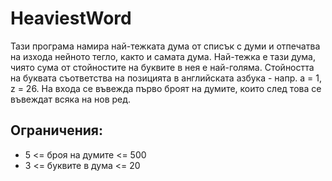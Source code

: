 # HeaviestWord

Тази програма намира най-тежката дума от списък с думи и отпечатва на изхода нейното тегло, както и самата дума. Най-тежка е тази дума, чиято сума от стойностите на буквите в нея е най-голяма. Стойността на буквата съответства на позицията в английската азбука - напр. a = 1, z = 26.
На входа се въвежда първо броят на думите, които след това се въвеждат всяка на нов ред.

Ограничения:
-
- 5 <= броя на думите <= 500
- 3 <= буквите в дума <= 20
